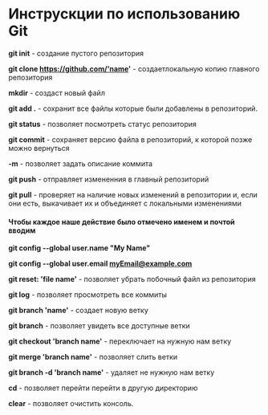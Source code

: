 # Инструскции по использованию Git

**git init** - создание пустого репозитория

**git clone https://github.com/'name'** - создаетлокальную копию главного репозитория 

**mkdir** - создаст новый файл

**git add .** - сохранит все файлы которые были добавлены в репозиторий.

**git status** - позволяет посмотреть статус репозитория

**git commit** - сохраняет версию файла в репозиторий, к которой позже можно вернуться

**-m** - позволяет задать описание коммита

**git push** - отправляет измененния в главный репозиторий

**git pull** - проверяет на наличие новых изменений в репозитории и, если они есть, выкачивает их и объединяет с локальными изменениями

#### Чтобы каждое наше действие было отмечено именем и почтой вводим
**git config --global user.name "My Name"**

**git config --global user.email myEmail@example.com**

**git reset: 'file name'**  - позволяет убрать побочный файл из репозитория

**git log** - позволяет просмотреть все коммиты

**git branch 'name'** - создает новую ветку

**git branch** - позволяет увидеть все доступные ветки

**git checkout 'branch name'** - переключает на нужную нам ветку

**git merge 'branch name'** - позволяет слить ветки

**git branch -d 'branch name'** - удаляет не нужную нам ветку

**cd** - позволяет перейти перейти в другую директорию

**clear** - позволяет очистить консоль.